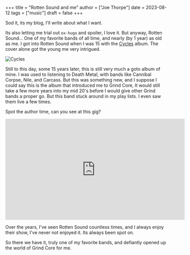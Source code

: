 +++
title = "Rotten Sound and me"
author = ["Joe Thorpe"]
date = 2023-08-12
tags = ["music"]
draft = false
+++

Sod it, its my blog, I'll write about what I want.

Its also letting me trial out `ox-hugo` and spoiler, I love it. But anyway, Rotten Sound... One of my favorite bands of all time, and nearly (by 1 year) as old as me. I got into Rotten Sound when I was 15 with the [Cycles](https://www.metal-archives.com/albums/Rotten_Sound/Cycles/178859) album. The cover alone got the young me very intrigued.

![Cycles](/images/20230812-205045_screenshot.png)

Still to this day, some 15 years later, this is still very much a goto album of mine. I was used to listening to Death Metal, with bands like Cannibal Corpse, Nile, and Carcass. But this was something new, and I suppose I could say this is the album that introduced me to Grind Core, It would still take a few more years into my mid 20's before I would give other Grind bands a proper go. But this band stuck around in my play lists. I even saw them live a few times.

Spot the author time, can you see at this gig?

<iframe width="560" height="315" src="https://www.youtube.com/embed/Uyi_CnUyOtI" title="YouTube video player" frameborder="0" allow="accelerometer; autoplay; clipboard-write; encrypted-media; gyroscope; picture-in-picture; web-share" allowfullscreen></iframe>


Over the years, I've seen Rotten Sound countless times, and I always enjoy their show, I've never not enjoyed it. Its always been spot on.

So there we have it, truly one of my favorite bands, and defiantly opened up the world of Grind Core for me.
